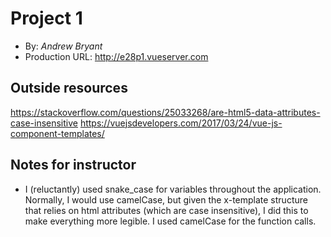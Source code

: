 # Project 1
+ By: *Andrew Bryant*
+ Production URL: <http://e28p1.vueserver.com>

## Outside resources
https://stackoverflow.com/questions/25033268/are-html5-data-attributes-case-insensitive
https://vuejsdevelopers.com/2017/03/24/vue-js-component-templates/


## Notes for instructor
- I (reluctantly) used snake_case for variables throughout the application. Normally, I would use camelCase, but given the x-template structure that relies on html attributes (which are case insensitive), I did this to make everything more legible. I used camelCase for the function calls.
